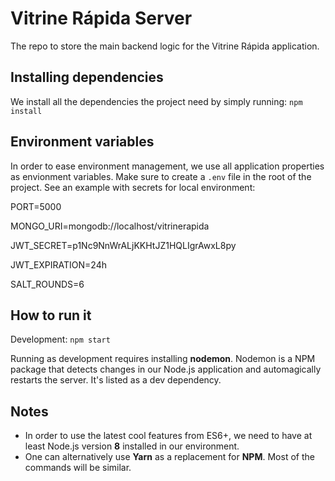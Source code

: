 # Vitrine Rápida Server

The repo to store the main backend logic for the Vitrine Rápida application. 

## Installing dependencies

We install all the dependencies the project need by simply running: `npm install`

## Environment variables

In order to ease environment management, we use all application properties as envionment variables. Make sure to create a `.env` file in the root of the project. See an example with secrets for local environment:

PORT=5000

MONGO_URI=mongodb://localhost/vitrinerapida

JWT_SECRET=p1Nc9NnWrALjKKHtJZ1HQLIgrAwxL8py

JWT_EXPIRATION=24h

SALT_ROUNDS=6

## How to run it

Development: `npm start`

Running as development requires installing **nodemon**. Nodemon is a NPM package that detects changes in our Node.js application and automagically restarts the server. It's listed as a dev dependency.
 
## Notes

* In order to use the latest cool features from ES6+, we need to have at least Node.js version **8** installed in our environment.
* One can alternatively use **Yarn** as a replacement for **NPM**. Most of the commands will be similar.
